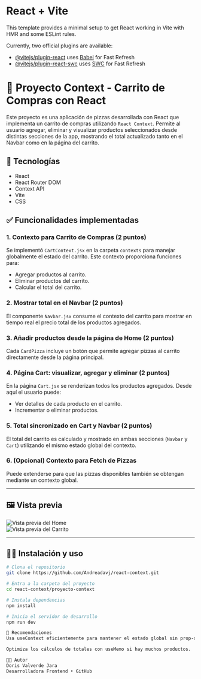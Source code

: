 # React + Vite

This template provides a minimal setup to get React working in Vite with HMR and some ESLint rules.

Currently, two official plugins are available:

- [@vitejs/plugin-react](https://github.com/vitejs/vite-plugin-react/blob/main/packages/plugin-react/README.md) uses [Babel](https://babeljs.io/) for Fast Refresh
- [@vitejs/plugin-react-swc](https://github.com/vitejs/vite-plugin-react-swc) uses [SWC](https://swc.rs/) for Fast Refresh



# 🛒 Proyecto Context - Carrito de Compras con React

Este proyecto es una aplicación de pizzas desarrollada con React que implementa un carrito de compras utilizando `React Context`. Permite al usuario agregar, eliminar y visualizar productos seleccionados desde distintas secciones de la app, mostrando el total actualizado tanto en el Navbar como en la página del carrito.

## 🚀 Tecnologías

- React
- React Router DOM
- Context API
- Vite
- CSS 


## ✅ Funcionalidades implementadas

### 1. Contexto para Carrito de Compras (2 puntos)
Se implementó `CartContext.jsx` en la carpeta `contexts` para manejar globalmente el estado del carrito. Este contexto proporciona funciones para:

- Agregar productos al carrito.
- Eliminar productos del carrito.
- Calcular el total del carrito.

### 2. Mostrar total en el Navbar (2 puntos)
El componente `Navbar.jsx` consume el contexto del carrito para mostrar en tiempo real el precio total de los productos agregados.

### 3. Añadir productos desde la página de Home (2 puntos)
Cada `CardPizza` incluye un botón que permite agregar pizzas al carrito directamente desde la página principal.

### 4. Página Cart: visualizar, agregar y eliminar (2 puntos)
En la página `Cart.jsx` se renderizan todos los productos agregados. Desde aquí el usuario puede:

- Ver detalles de cada producto en el carrito.
- Incrementar o eliminar productos.

### 5. Total sincronizado en Cart y Navbar (2 puntos)
El total del carrito es calculado y mostrado en ambas secciones (`Navbar` y `Cart`) utilizando el mismo estado global del contexto.

### 6. (Opcional) Contexto para Fetch de Pizzas
Puede extenderse para que las pizzas disponibles también se obtengan mediante un contexto global.

---

## 🖼️ Vista previa

![Vista previa del Home](http://localhost:5173/)  
![Vista previa del Carrito](http://localhost:5173/cart)

---

## 🧑‍💻 Instalación y uso

```bash
# Clona el repositorio
git clone https://github.com/Andreadavj/react-context.git

# Entra a la carpeta del proyecto
cd react-context/proyecto-context

# Instala dependencias
npm install

# Inicia el servidor de desarrollo
npm run dev

📌 Recomendaciones
Usa useContext eficientemente para mantener el estado global sin prop-drilling.

Optimiza los cálculos de totales con useMemo si hay muchos productos.

👩‍💻 Autor
Doris Valverde Jara
Desarrolladora Frontend • GitHub

